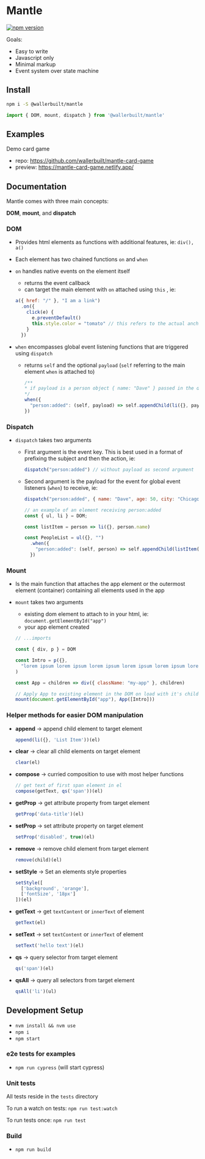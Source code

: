 # Mantle

[![npm version](https://badge.fury.io/js/%40wallerbuilt%2Fmantle.svg)](https://badge.fury.io/js/%40wallerbuilt%2Fmantle)

Goals:

- Easy to write
- Javascript only
- Minimal markup
- Event system over state machine

## Install
```bash
npm i -S @wallerbuilt/mantle
```

```javascript
import { DOM, mount, dispatch } from '@wallerbuilt/mantle'
```

## Examples

Demo card game
  - repo: https://github.com/wallerbuilt/mantle-card-game
  - preview: https://mantle-card-game.netlify.app/

## Documentation

Mantle comes with three main concepts:

**DOM**, **mount**, and **dispatch**

### DOM

- Provides html elements as functions with additional features, ie: `div(), a()`
- Each element has two chained functions `on` and `when`
- `on` handles native events on the element itself
    - returns the event callback
    - can target the main element with `on` attached using `this` , ie:

    ```jsx
    a({ href: "/" }, "I am a link")
      .on({
        click(e) {
          e.preventDefault()
          this.style.color = "tomato" // this refers to the actual anchor element
        }
      })
    ```

- `when` encompasses global event listening functions that are triggered using `dispatch`
    - returns `self` and the optional `payload` (`self` referring to the main element `when` is attached to)

        ```jsx
        /**
        * if payload is a person object { name: "Dave" } passed in the dispatch payload
        */
        when({
          "person:added": (self, payload) => self.appendChild(li({}, payload.name))
        })
        ```

### Dispatch

- `dispatch` takes two arguments
    - First argument is the event key. This is best used in a format of prefixing the subject and then the action, ie:

        ```jsx
        dispatch("person:added") // without payload as second argument
        ```

    - Second argument is the payload for the event for global event listeners (`when`) to receive, ie:

        ```jsx
        dispatch("person:added", { name: "Dave", age: 50, city: "Chicago" })

        // an example of an element receiving person:added
        const { ul, li } = DOM;

        const listItem = person => li({}, person.name)

        const PeopleList = ul({}, "")
          .when({
            "person:added": (self, person) => self.appendChild(listItem(person))
          })
        ```

### Mount

- Is the main function that attaches the app element or the outermost element (container) containing all elements used in the app
- `mount` takes two arguments
    - existing dom element to attach to in your html, ie: `document.getElementById("app")`
    - your app element created

    ```jsx
    // ...imports

    const { div, p } = DOM

    const Intro = p({},
      "lorem ipsum lorem ipsum lorem ipsum lorem ipsum lorem ipsum lorem ipsum"
    )

    const App = children => div({ className: "my-app" }, children)

    // Apply App to existing element in the DOM on load with it's children
    mount(document.getElementById("app"), App([Intro]))
    ```

### Helper methods for easier DOM manipulation
- **append** -> append child element to target element
  ```javascript
  append(li({}, 'List Item'))(el)
  ```

- **clear** -> clear all child elements on target element
  ```javascript
  clear(el)
  ```

- **compose** -> curried composition to use with most helper functions
  ```javascript
  // get text of first span element in el
  compose(getText, qs('span'))(el)
  ```

- **getProp** -> get attribute property from target element
  ```javascript
  getProp('data-title')(el)
  ```

- **setProp** -> set attribute property on target element
  ```javascript
  setProp('disabled', true)(el)
  ```

- **remove** -> remove child element from target element
  ```javascript
  remove(child)(el)
  ```

- **setStyle** -> Set an elements style properties
  ```javascript
  setStyle([
    ['background', 'orange'],
    ['fontSize', '18px']
  ])(el)
  ```

- **getText** -> get `textContent` or `innerText` of element
  ```javascript
  getText(el)
  ```

- **setText** -> set `textContent` or `innerText` of element
  ```javascript
  setText('hello text')(el)
  ```

- **qs** -> query selector from target element
  ```javascript
  qs('span')(el)
  ```

- **qsAll** -> query all selectors from target element
  ```javascript
  qsAll('li')(ul)
  ```

## Development Setup
- `nvm install && nvm use`
- `npm i`
- `npm start`

### e2e tests for examples
- `npm run cypress` (will start cypress)

### Unit tests

All tests reside in the `tests` directory

To run a watch on tests:
`npm run test:watch`

To run tests once:
`npm run test`

### Build
- `npm run build`
